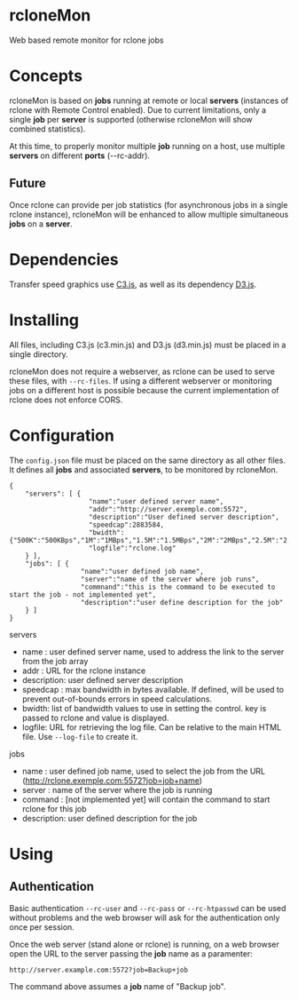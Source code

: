 # rcloneMon
Web based remote monitor for rclone jobs

# Concepts

rcloneMon is based on **jobs** running at remote or local **servers** (instances of rclone with Remote Control enabled).
Due to current limitations, only a single **job** per **server** is supported (otherwise rcloneMon will show combined statistics). 

At this time, to properly monitor multiple **job** running on a host, use multiple **servers** on different **ports** (--rc-addr).

## Future

Once rclone can provide per job statistics (for asynchronous jobs in a single rclone instance),
rcloneMon will be enhanced to allow multiple simultaneous **jobs** on a **server**.

# Dependencies

Transfer speed graphics use [C3.js](https://c3js.org/), as well as its dependency [D3.js](https://d3js.org/).

# Installing

All files, including C3.js (c3.min.js) and D3.js (d3.min.js) must be placed in a single directory. 

rcloneMon does not require a webserver, as rclone can be used to serve these files, with `--rc-files`. If using a different webserver or
monitoring jobs on a different host is possible because the current implementation of rclone does not enforce CORS.


# Configuration

The `config.json` file must be placed on the same directory as all other files. It defines all **jobs** and associated **servers**, to be monitored by rcloneMon.

```
{
    "servers": [ {
                    "name":"user defined server name",                
                    "addr":"http://server.exemple.com:5572",
                    "description":"User defined server description",
                    "speedcap":2883584,
                    "bwidth":{"500K":"500KBps","1M":"1MBps","1.5M":"1.5MBps","2M":"2MBps","2.5M":"2.5MBps","3M":"3MBps","off":"Unlimited"},
                    "logfile":"rclone.log"
    } ],
    "jobs": [ {
                  "name":"user defined job name",
                  "server":"name of the server where job runs",
                  "commnand":"this is the command to be executed to start the job - not implemented yet",
                  "description":"user define description for the job"
    } ]
}
````
servers
* name : user defined server name, used to address the link to the server from the job array
* addr : URL for the rclone instance
* description: user defined server description
* speedcap : max bandwidth in bytes available. If defined, will be used to prevent out-of-bounds errors in speed calculations.
* bwidth: list of bandwidth values to use in setting the control. key is passed to rclone and value is displayed.
* logfile: URL for retrieving the log file. Can be relative to the main HTML file. Use `--log-file` to create it.

jobs
* name : user defined job name, used to select the job from the URL (http://rclone.exemple.com:5572?job=job+name) 
* server : name of the server where the job is running
* command : [not implemented yet] will contain the command to start rclone for this job
* description: user defined description for the job


# Using

## Authentication

Basic authentication `--rc-user` and `--rc-pass` or `--rc-htpasswd` can be used without problems and the web browser will ask for the authentication only once per session.

Once the web server (stand alone or rclone) is running, on a web browser open the URL to the server passing the **job** name as a paramenter:

`http://server.example.com:5572?job=Backup+job`

The command above assumes a **job** name of "Backup job".




